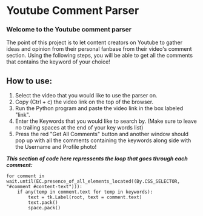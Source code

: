 # **Youtube Comment Parser**
### **Welcome to the Youtube comment parser**

The point of this project is to let content creators on Youtube to gather ideas and opinion from their personal fanbase from their video's comment section. Using the following steps, you will be able to get all the comments that contains the keyword of your choice!

## **How to use:**
1. Select the video that you would like to use the parser on.
2. Copy (Ctrl + c) the video link on the top of the browser.
3. Run the Python program and paste the video link in the box labeled "link".
4. Enter the Keywords that you would like to search by. (Make sure to leave no trailing spaces at the end of your key words list)
5. Press the red "Get All Comments" button and another window should pop up with all the comments containing the keywords along side with the Username and Profile photo!

***This section of code here repressents the loop that goes through each comment:***
```
for comment in wait.until(EC.presence_of_all_elements_located((By.CSS_SELECTOR, "#comment #content-text"))):
    if any(temp in comment.text for temp in keywords):
        text = tk.Label(root, text = comment.text)
        text.pack()
        space.pack()
```

